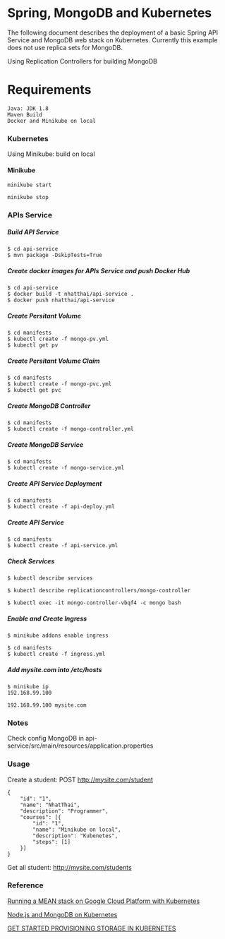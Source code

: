 # Spring, MongoDB and Kubernetes
The following document describes the deployment of a basic Spring API Service and MongoDB web stack on Kubernetes. Currently this example does not use replica sets for MongoDB.

Using Replication Controllers for building MongoDB

# Requirements
    Java: JDK 1.8
    Maven Build
    Docker and Minikube on local

### Kubernetes
Using Minikube: build on local

#### Minikube
```
minikube start
```

```
minikube stop
```

### APIs Service
##### Build API Service
```
$ cd api-service
$ mvn package -DskipTests=True
```

##### Create docker images for APIs Service and push Docker Hub
```
$ cd api-service
$ docker build -t nhatthai/api-service .
$ docker push nhatthai/api-service
```

##### Create Persitant Volume
```
$ cd manifests
$ kubectl create -f mongo-pv.yml
$ kubectl get pv
```

##### Create Persitant Volume Claim
```
$ cd manifests
$ kubectl create -f mongo-pvc.yml
$ kubectl get pvc
```

##### Create MongoDB Controller
```
$ cd manifests
$ kubectl create -f mongo-controller.yml
```

##### Create MongoDB Service
```
$ cd manifests
$ kubectl create -f mongo-service.yml
```

##### Create API Service Deployment
```
$ cd manifests
$ kubectl create -f api-deploy.yml
```

##### Create API Service
```
$ cd manifests
$ kubectl create -f api-service.yml
```

##### Check Services
```
$ kubectl describe services
```

```
$ kubectl describe replicationcontrollers/mongo-controller
```

```
$ kubectl exec -it mongo-controller-vbqf4 -c mongo bash
```

##### Enable and Create Ingress
```
$ minikube addons enable ingress
```

```
$ cd manifests
$ kubectl create -f ingress.yml
```

##### Add mysite.com into /etc/hosts
```
$ minikube ip
192.168.99.100
```

```
192.168.99.100 mysite.com
```

### Notes
Check config MongoDB in api-service/src/main/resources/application.properties


### Usage

Create a student: POST http://mysite.com/student
```
{
	"id": "1",
	"name": "NhatThai",
	"description": "Programmer",
	"courses": [{
		"id": "1",
		"name": "Minikube on local",
		"description": "Kubenetes",
		"steps": [1]
	}]
}
```

Get all student: http://mysite.com/students


### Reference
[Running a MEAN stack on Google Cloud Platform with Kubernetes](https://medium.com/google-cloud/running-a-mean-stack-on-google-cloud-platform-with-kubernetes-149ca81c2b5d)

[Node.js and MongoDB on Kubernetes](https://github.com/kubernetes/examples/tree/master/staging/nodesjs-mongodb)

[GET STARTED PROVISIONING STORAGE IN KUBERNETES](https://access.redhat.com/documentation/en-us/red_hat_enterprise_linux_atomic_host/7/html/getting_started_with_kubernetes/get_started_provisioning_storage_in_kubernetes)